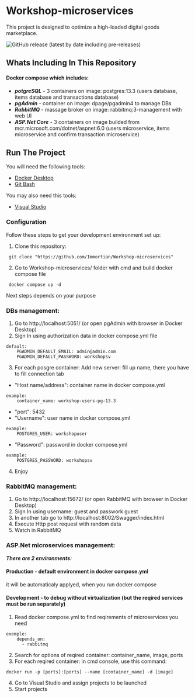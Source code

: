 # Workshop-microservices

This project is designed to optimize a high-loaded digital goods marketplace.

![GitHub release (latest by date including pre-releases)](https://img.shields.io/github/v/release/Immortian/Workshop-microservices?include_prereleases)

## Whats Including In This Repository

#### Docker compose which includes:

* ***potgreSQL*** - 3 containers on image: postgres:13.3 (users database, items database and transactions database)
* ***pgAdmin*** - container on image: dpage/pgadmin4 to manage DBs
* ***RabbitMQ*** - massage broker on image: rabbitmq:3-management with web UI
* ***ASP.Net Core*** - 3 containers on image builded from mcr.microsoft.com/dotnet/aspnet:6.0 (users microservice, items microservice and confirm transaction microservice)

## Run The Project
You will need the following tools:

* [Docker Desktop](https://www.docker.com/products/docker-desktop/)
* [Git Bash](https://git-scm.com/downloads)

You may also need this tools:

* [Visual Studio](https://visualstudio.microsoft.com/en/)

### Configuration
Follow these steps to get your development environment set up:

1. Clone this repository:
```
 git clone "https://github.com/Immortian/Workshop-microservices"
```
2. Go to Workshop-microservices/ folder with cmd and build docker compose file
```
 docker compose up -d 
```
Next steps depends on your purpose

### DBs management:
1. Go to http://localhost:5051/ (or open pgAdmin with browser in Docker Desktop)
2. Sign In using authorization data in docker compose.yml file 
```
default: 
	PGADMIN_DEFAULT_EMAIL: admin@admin.com
	PGADMIN_DEFAULT_PASSWORD: workshopsv
```
3. For each posgre container: Add new server: fill up name, there you have to fill connection tab
* "Host name/address": container name in docker compose.yml
```
example:
	container_name: workshop-users-pg-13.3
```
* "port": 5432
* "Username": user name in docker compose.yml
```
example:
	POSTGRES_USER: workshopuser
```
* "Password": password in docker compose.yml
```
example:
	POSTGRES_PASSWORD: workshopsv
```
4. Enjoy

### RabbitMQ management:

1. Go to http://localhost:15672/ (or open RabbitMQ with browser in Docker Desktop)
2. Sign In using username: guest and passwork guest
3. In another tab go to http://localhost:8002/Swagger/index.html
4. Execute Http post request with random data
5. Watch in RabbitMQ

### ASP.Net microservices management:
***There are 2 environments:***
#### Production - default environment in docker compose.yml
it will be automaticaly applyed, when you run docker compose

#### Development - to debug  without virtualization (but the reqired services must be run separately)

1. Read docker compose.yml to find reqirements of microservices you need
```
exemple:
	depends_on:
	  - rabbitmq
```
2. Search for options of reqired container: container_name, image, ports
3. For each reqired container: in cmd console, use this command:
```
docker run -p [ports]:[ports] --name [container_name] -d [image]
```
4. Go to Visual Studio and assign projects to be launched
5. Start projects
